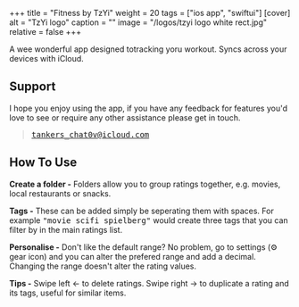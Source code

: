 +++
title = "Fitness by TzYi"
weight = 20
tags = ["ios app", "swiftui"]
[cover]
alt = "TzYi logo"
caption = ""
image = "/logos/tzyi logo white rect.jpg"
relative = false
+++

A wee wonderful app designed totracking yoru workout. Syncs across your devices with iCloud.

## Support

I hope you enjoy using the app, if you have any feedback for features you'd love to see or require any other assistance please get in touch.

>    <tt>tankers_chat0v@icloud.com</tt>

## How To Use

**Create a folder -**  Folders allow you to group ratings together, e.g. movies, local restaurants or snacks.

**Tags -** These can be added simply be seperating them with spaces. For example <tt>"movie scifi spielberg"</tt> would create three tags that you can filter by in the main ratings list.

**Personalise -** Don't like the default range? No problem, go to settings (&#x2699; gear icon) and you can alter the prefered range and add a decimal. Changing the range doesn't alter the rating values.
    
**Tips -** Swipe left &#x2190; to delete ratings. Swipe right &#x2192; to duplicate a rating and its tags, useful for similar items.
